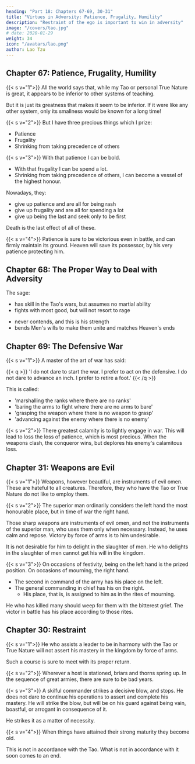 ```yaml
---
heading: "Part 18: Chapters 67-69, 30-31"
title: "Virtues in Adversity: Patience, Frugality, Humility"
description: "Restraint of the ego is important to win in adversity"
image: "/covers/tao.jpg"
# date: 2020-01-29
weight: 34
icon: "/avatars/lao.png"
author: Lao Tzu
---
```




## Chapter 67: Patience, Frugality, Humility

{{< s v="1">}} All the world says that, while my Tao or personal True Nature is great, it appears to be inferior to other systems of teaching.

But it is just its greatness that makes it seem to be inferior. If it were like any other system, only its smallness would be known for a long time! <!--  for long would its smallness have been known! -->


{{< s v="2">}} But I have three precious things which I prize:
- <!-- Gentleness --> <!-- Intelligence --> Patience
- Frugality
- Shrinking from taking precedence of others


{{< s v="3">}} With that patience I can be bold.
- With that frugality I can be spend a lot.
- Shrinking from taking precedence of others, I can become a vessel of the highest honour. 

Nowadays, they:
- give up <!-- gentleness --> patience and are all for being rash
- give up frugality and are all for spending a lot 
- give up being the last and seek only to be first

Death is the last effect of all of these.


{{< s v="4">}} Patience is sure to be victorious even in battle, and can firmly maintain its ground. Heaven will save its possessor, by his very <!-- gentleness -->patience protecting him.



## Chapter 68: The Proper Way to Deal with Adversity

The sage:
- has skill in the Tao's wars, but assumes no martial ability
- fights with most good, but will not resort to rage
<!-- - defeats his foes, but will keep them apart -->
<!-- He whose hests men most fulfil Yet humbly plies his art. -->
- never contends, and this is his strength
- bends Men's wills to make them unite and matches Heaven's ends



## Chapter 69: The Defensive War


{{< s v="1">}} A master of the art of war has said:

{{< q >}}
'I do not dare to start the war. I prefer to act on the defensive. I do not dare to advance an inch. I prefer to retire a foot.' 
{{< /q >}}

This is called:
- 'marshalling the ranks where there are no ranks'
- 'baring the arms to fight where there are no arms to bare'
- 'grasping the weapon where there is no weapon to grasp'
- 'advancing against the enemy where there is no enemy'


{{< s v="2">}} There greatest calamity is to lightly engage in war. This will lead to loss the loss of patience, which is most precious. When the weapons clash, the conqueror wins, but deplores his enemy's calamitous loss.

<!--  cause the gentleness, which is so precious, to be lost. 

Thus, the conqueror it is that when opposing weapons are actually crossed, he who  the situation s.
 -->


## Chapter 31: Weapons are Evil

{{< s v="1">}} Weapons, however beautiful, are instruments of evil omen. These are hateful to all creatures. Therefore, they who have the Tao or True Nature do not like to employ them.


{{< s v="2">}} The superior man ordinarily considers the left hand the most honourable place, but in time of war the right hand. 

Those sharp weapons are instruments of evil omen, and not the instruments of the superior man, who uses them only when necessary. Instead, he uses calm and repose. Victory by force of arms is to him undesirable. 

It is not desirable for him to delight in the slaughter of men. He who delights in the slaughter of men cannot get his will in the kingdom.


{{< s v="3">}} On occasions of festivity, being on the left hand is the prized position. On occasions of mourning, the right hand.
- The second in command of the army has his place on the left.
- The general commanding in chief has his on the right.
  - His place, that is, is assigned to him as in the rites of mourning. 

He who has killed many should weep for them with the bitterest grief. The victor in battle has his place according to those rites.



## Chapter 30: Restraint

{{< s v="1">}} He who assists a leader to be in harmony with the Tao or True Nature will not assert his mastery in the kingdom by force of arms. 

Such a course is sure to meet with its proper return.


{{< s v="2">}} Wherever a host is stationed, briars and thorns spring up. In the sequence of great armies, there are sure to be bad years.


{{< s v="3">}} A skilful commander strikes a decisive blow, and stops. He does not dare to continue his operations to assert and complete his mastery. He will strike the blow, but will be on his guard against being vain, boastful, or arrogant in consequence of it. 

He strikes it as a matter of necessity<!-- ; he strikes it, but not from a wish for mastery -->.


{{< s v="4">}} When things have attained their strong maturity they become old. 

This is not in accordance with the Tao. What is not in accordance with it soon comes to an end.

